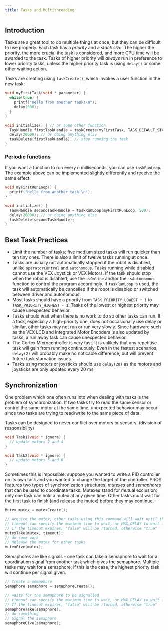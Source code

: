 ```yaml
---
title: Tasks and Multithreading
---
```


## Introduction
Tasks are a great tool to do multiple things at once, but they can be difficult
to use properly. Each task has a _priority_ and a _stack size_. The higher the
priority, the more crucial the task is considered, and more CPU time will be
awarded to the task. Tasks of higher priority will _always_ run in preference to
lower priority tasks, unless the higher priority task is using `delay()` or some
other waiting action.

Tasks are creating using `taskCreate()`, which invokes a user function in the new
task:
```c
void myFirstTask(void * parameter) {
  while(true) {
    printf("Hello from another task!\n");
    delay(500);
  }
}

void initialize() { // or some other function
  TaskHandle firstTaskHandle = taskCreate(myFirstTask, TASK_DEFAULT_STACK_SIZE, NULL, TASK_PRIORITY_DEFAULT);
  delay(20000); // or doing anything else
  taskDelete(firstTaskHandle); // stop running the task
}
```

### Periodic functions
If you want a function to run every _n_ milliseconds, you can use `taskRunLoop`.
The example above can be implemented slightly differently and receive the same effect:

```c
void myFirstRunLoop() {
  printf("Hello from another task!\n");
}

void initialize() {
  TaskHandle secondTaskHandle = taskRunLoop(myFirstRunLoop, 500);
  delay(20000); // or doing anything else
  taskDelete(secondTaskHandle);
}
```

## Best Task Practices
- Limit the number of tasks; five medium sized tasks will run quicker than ten tiny ones. There is also a limit of twelve tasks running at once.
- Tasks are usually not automatically stopped if the robot is disabled, unlike `operatorControl` and `autonomous`. Tasks running while disabled cannot use the VEX Joystick or VEX Motors. If the task should stop when the robot is disabled, use the `isOnline` and/or the `isAutonomous` function to control the program accordingly. If `taskRunLoop` is used, the task will automatically be cancelled if the robot is disabled or switched between driver and autonomous.
- Most tasks should have a priority from `TASK_PRIORITY_LOWEST + 1` to `TASK_PRIORITY_HIGHEST - 1`. Tasks of the lowest or highest priority may cause unexpected behavior.
- Tasks should wait when there is no work to do so other tasks can run. If a task, especially a high-priority one, does not occasionally use delay or similar, other tasks may not run or run very slowly. Since hardware such as the VEX LCD and Integrated Motor Encoders is also updated by tasks, a run away task can cause unexpected behavior.
- The Cortex Microcontroller is very fast. It is unlikely that any repetitive task will gain from running continuously. Even in the fastest scenarios, `delay(2)` will probably make no noticable difference, but will prevent future task starvation issues.
- Tasks using motors or joysticks should use `delay(20)` as the motors and joysticks are only updated every 20 ms.


## Synchronization
One problem which one often runs into when dealing with tasks is the problem of
synchronization. If two tasks try to read the same sensor or control the same
motor at the same time, unexpected behavior may occur since two tasks are trying
to read/write to the same piece of data.

Tasks can be designed to never conflict over motors or sensors: (division of responsibility)
```c
void Task1(void * ignore) {
  // update motors 2 and 4
}

void Task2(void * ignore) {
  // update motors 5 and 6
}
```

Sometimes this is impossible: suppose you wanted to write a PID controller on its own task and
you wanted to change the target of the controller. PROS features two types of synchronization
structures, _mutexes_ and _semaphores_ that can be used to coordinate tasks. Mutexes stand for
mutual exclusion; only one task can hold a mutex at any given time. Other tasks must wait for the
first task to finish (and release the mutex) before they may continue.

```c
Mutex mutex = mutexCreate();

// Acquire the mutex; other tasks using this command will wait until the mutex is released
// timeout can specify the maximum time to wait, or MAX_DELAY to wait forever
// If the timeout expires, "false" will be rturned, otherwise "true"
mutexTake(mutex, timeout);
// do some work
// Release the mutex for other tasks
mutexGive(mutex);
```

Semaphores are like signals - one task can take a semaphore to wait for a coordination signal
from another task which gives the semaphore. Multiple tasks may wait for a semaphore; if this
is the case, the highest priority task will continue per signal given.

```c
// Create a semaphore
Semaphore semaphore = semaphoreCreate();

// Waits for the semaphore to be signalled
// timeout can specify the maximum time to wait, or MAX_DELAY to wait forever
// If the timeout expires, "false" will be rturned, otherwise "true"
semaphoreTake(semaphore);
// do something
// Signal the semaphore
semaphoreGive(semaphore);
```

